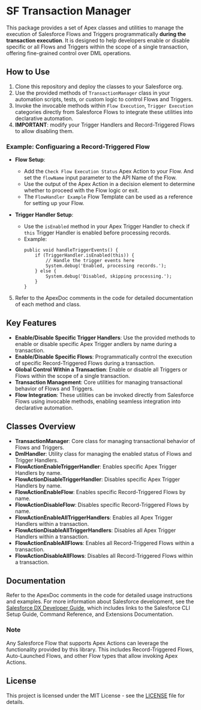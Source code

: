 # SF Transaction Manager

This package provides a set of Apex classes and utilities to manage the execution of Salesforce Flows and Triggers programmatically **during the transaction execution**. It is designed to help developers enable or disable specific or all Flows and Triggers within the scope of a single transaction, offering fine-grained control over DML operations.

## How to Use

1. Clone this repository and deploy the classes to your Salesforce org.
2. Use the provided methods of `TransactionManager` class in your automation scripts, tests, or custom logic to control Flows and Triggers.
3. Invoke the invocable methods within `Flow Execution`, `Trigger Execution` categories directly from Salesforce Flows to integrate these utilities into declarative automation.
4. **IMPORTANT**: modify your Trigger Handlers and Record-Triggered Flows to allow disabling them.

### Example: Configuaring a Record-Triggered Flow

- **Flow Setup**:
  - Add the `Check Flow Execution Status` Apex Action to your Flow. And set the `flowName` input parameter to the API Name of the Flow.
  - Use the output of the Apex Action in a decision element to determine whether to proceed with the Flow logic or exit.
  - The `FlowHandler Example` Flow Template can be used as a reference for setting up your Flow.


- **Trigger Handler Setup**:
  - Use the `isEnabled` method in your Apex Trigger Handler to check if `this` Trigger Handler is enabled before processing records.
  - Example:
    ```apex
    public void handleTriggerEvents() {
        if (TriggerHandler.isEnabled(this)) {
            // Handle the trigger events here
            System.debug('Enabled, processing records.');
        } else {
            System.debug('Disabled, skipping processing.');
        }
    }
    ```

5. Refer to the ApexDoc comments in the code for detailed documentation of each method and class.

## Key Features

- **Enable/Disable Specific Trigger Handlers**: Use the provided methods to enable or disable specific Apex Trigger andlers by name during a transaction.
- **Enable/Disable Specific Flows**: Programmatically control the execution of specific Record-Triggered Flows during a transaction.
- **Global Control Within a Transaction**: Enable or disable all Triggers or Flows within the scope of a single transaction.
- **Transaction Management**: Core utilities for managing transactional behavior of Flows and Triggers.
- **Flow Integration**: These utilities can be invoked directly from Salesforce Flows using invocable methods, enabling seamless integration into declarative automation.

## Classes Overview

- **TransactionManager**: Core class for managing transactional behavior of Flows and Triggers.
- **DmlHandler**: Utility class for managing the enabled status of Flows and Trigger Handlers.
- **FlowActionEnableTriggerHandler**: Enables specific Apex Trigger Handlers by name.
- **FlowActionDisableTriggerHandler**: Disables specific Apex Trigger Handlers by name.
- **FlowActionEnableFlow**: Enables specific Record-Triggered Flows by name.
- **FlowActionDisableFlow**: Disables specific Record-Triggered Flows by name.
- **FlowActionEnableAllTriggerHandlers**: Enables all Apex Trigger Handlers within a transaction.
- **FlowActionDisableAllTriggerHandlers**: Disables all Apex Trigger Handlers within a transaction.
- **FlowActionEnableAllFlows**: Enables all Record-Triggered Flows within a transaction.
- **FlowActionDisableAllFlows**: Disables all Record-Triggered Flows within a transaction.

## Documentation

Refer to the ApexDoc comments in the code for detailed usage instructions and examples. For more information about Salesforce development, see the [Salesforce DX Developer Guide](https://developer.salesforce.com/docs/atlas.en-us.sfdx_dev.meta/sfdx_dev/sfdx_dev_intro.htm), which includes links to the Salesforce CLI Setup Guide, Command Reference, and Extensions Documentation.

### Note

Any Salesforce Flow that supports Apex Actions can leverage the functionality provided by this library. This includes Record-Triggered Flows, Auto-Launched Flows, and other Flow types that allow invoking Apex Actions.

## License

This project is licensed under the MIT License - see the [LICENSE](LICENSE) file for details.
